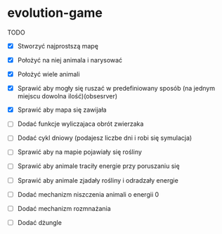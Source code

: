 # evolution-game
TODO
- [x] Stworzyć najprostszą mapę
- [x] Położyć na niej animala i narysować
- [x] Położyć wiele animali
- [x] Sprawić aby mogły się ruszać w predefiniowany sposób (na jednym miejscu dowolna ilość)(obsesrver) 
- [x] Sprawić aby mapa się zawijała
- [ ] Dodać funkcje wyliczajaca obrót zwierzaka
- [ ] Dodać cykl dniowy (podajesz liczbe dni i robi się symulacja)
- [ ] Sprawić aby na mapie pojawiały się rośliny
- [ ] Sprawić aby animale traciły energie przy poruszaniu się
- [ ] Sprawić aby animale zjadały rośliny i odradzały energie
- [ ] Dodać mechanizm niszczenia animali o energii 0
- [ ] Dodać mechanizm rozmnażania
- [ ] Dodać dżungle



